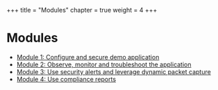 +++
title = "Modules"
chapter = true
weight = 4
+++

# Modules

- [Module 1: Configure and secure demo application](20_modules/module_1.html)
- [Module 2: Observe, monitor and troubleshoot the application](20_modules/module_2.html)
- [Module 3: Use security alerts and leverage dynamic packet capture](20_modules/module_3.html)
- [Module 4: Use compliance reports](20_modules/module_4.html)

